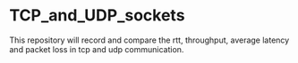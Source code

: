 # TCP_and_UDP_sockets
This repository will record and compare the rtt, throughput, average latency and packet loss in tcp and udp communication. 
